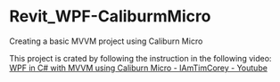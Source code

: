 # Revit_WPF-CaliburmMicro
Creating a basic MVVM project using Caliburn Micro

This project is crated by following the instruction in the following video:\
[WPF in C# with MVVM using Caliburn Micro - IAmTimCorey - Youtube](https://www.youtube.com/watch?v=laPFq3Fhs8k)
